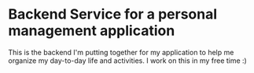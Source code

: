 # Backend Service for a personal management application

This is the backend I'm putting together for my application to help me organize my day-to-day life and activities. I work on this in my free time :)
